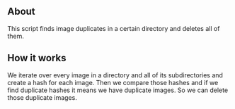## About
This script finds image duplicates in a certain directory and deletes all of them.

## How it works
We iterate over every image in a directory and all of its subdirectories and create a hash for each image. Then we compare those hashes and if we find duplicate hashes it means we have duplicate images. So we can delete those duplicate images.
